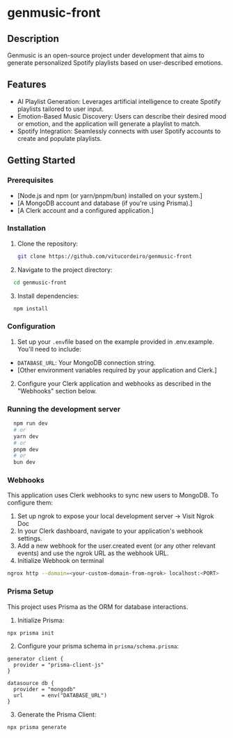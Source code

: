 # genmusic-front

## Description

Genmusic is an open-source project under development that aims to generate personalized Spotify playlists based on user-described emotions.

## Features

* AI Playlist Generation: Leverages artificial intelligence to create Spotify playlists tailored to user input.
* Emotion-Based Music Discovery: Users can describe their desired mood or emotion, and the application will generate a playlist to match.
* Spotify Integration: Seamlessly connects with user Spotify accounts to create and populate playlists.

## Getting Started

### Prerequisites

* [Node.js and npm (or yarn/pnpm/bun) installed on your system.]
* [A MongoDB account and database (if you're using Prisma).]
* [A Clerk account and a configured application.]

### Installation

1. Clone the repository:
   ```bash
   git clone https://github.com/vitucordeiro/genmusic-front
   ```
2. Navigate to the project directory:
  ```bash
    cd genmusic-front 
  ```
3. Install dependencies:
  ```bash
    npm install
  ```
### Configuration

1. Set up your `.env`file based on the example provided in .env.example. You'll need to include:
  * `DATABASE_URL`: Your MongoDB connection string.
  * [Other environment variables required by your application and Clerk.]
2. Configure your Clerk application and webhooks as described in the "Webhooks" section below.

### Running the development server
  ```bash
    npm run dev
    # or
    yarn dev
    # or
    pnpm dev
    # or
    bun dev
  ```
### Webhooks

This application uses Clerk webhooks to sync new users to MongoDB. To configure them:
1. Set up ngrok to expose your local development server -> Visit Ngrok Doc
2. In your Clerk dashboard, navigate to your application's webhook settings.
3. Add a new webhook for the user.created event (or any other relevant events) and use the ngrok URL as the webhook URL.
4. Initialize Webhook on terminal
  ```bash
  ngrox http --domain=<your-custom-domain-from-ngrok> localhost:<PORT>
  ```

### Prisma Setup

This project uses Prisma as the ORM for database interactions.
1. Initialize Prisma:
  ```bash 
  npx prisma init
  ```
2. Configure your prisma schema in `prisma/schema.prisma`:
  ```prisma
  generator client {
    provider = "prisma-client-js"
  }

  datasource db {
    provider = "mongodb"
    url      = env("DATABASE_URL")
  }
  ```
  3. Generate the Prisma Client:
  ```bash
  npx prisma generate
  ```